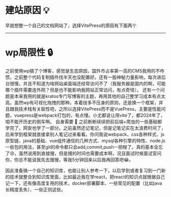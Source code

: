 # 建站原因 💡
早就想整一个自己的文档网站了，选择VitePress的原因有下面两个

---

# wp局限性 🔒
之前使用wp搞了个博客，感觉是生态原因，国外市占率第一高的CMS我用的不咋惯，之前整个代码复制插件找半天也没配置好。还有一股神秘力量影响，每次进后台很慢，并且不知道为啥网站桌面端还经常访问不了（我服务器是国内的啊，可能哪个插件需要连外网？但是也不能影响我网站正常访问，有点奇怪）。
还有一个问题是本来我用的就是kratos专门写博客的主题，再用其他的自己整学习成本有点太高，虽然wp有可视化拖拽的那种。本着技多不压身的原则，还是换一个框架，并且跟我技术栈有关联性吧，之所以选择VitePress而不是VuePress，主要是性能问题，vuepress是webpack打包的，有点慢。小尤都说让用vite了，都2024年了，咱不能开历史的倒车啊。
自身需要 👤
​ 之前断断续续把前后端+爬虫的一些基础都学完了，网安也学了一部分。之前虽然还记笔记，但是记笔记实在太浪费时间了，后来学到框架就直接拿别人笔记过来看看。你问我说webpack、css各种样式、js原型链、java的基础、vue组件通信的几种方式、mysql各种引擎的特性、node.js一些包的用法，甚至git的命令都只会add,commit,push一把梭了。真的基本全忘了😢，虽然说用到直接搜，但是搜的时间也需要成本啊，况且面试时候面试官问你，你总不能说我先去搜搜，等我5分钟回来以后我再回答吧😂。

​ 因此准备搞一个自己的知识库，也能让别人参考一下，以后学到或者复习到一门新的技术就整合到知识库里面，比如最近我在学react，把react的知识点就根据自己记一下，还有像高度复用的技术，docker部署脚本、一些常见的配置（比如java长精度丢失）、一些正则这些。